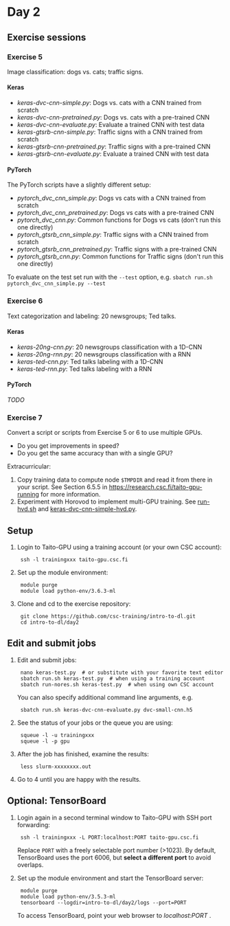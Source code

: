 # Day 2

## Exercise sessions

### Exercise 5

Image classification: dogs vs. cats; traffic signs.

#### Keras

* *keras-dvc-cnn-simple.py*: Dogs vs. cats with a CNN trained from scratch
* *keras-dvc-cnn-pretrained.py*: Dogs vs. cats with a pre-trained CNN
* *keras-dvc-cnn-evaluate.py*: Evaluate a trained CNN with test data
* *keras-gtsrb-cnn-simple.py*: Traffic signs with a CNN trained from scratch
* *keras-gtsrb-cnn-pretrained.py*: Traffic signs with a pre-trained CNN
* *keras-gtsrb-cnn-evaluate.py*: Evaluate a trained CNN with test data

#### PyTorch

The PyTorch scripts have a slightly different setup:

* *pytorch_dvc_cnn_simple.py*: Dogs vs cats with a CNN trained from scratch
* *pytorch_dvc_cnn_pretrained.py*: Dogs vs cats with a pre-trained CNN
* *pytorch_dvc_cnn.py*: Common functions for Dogs vs cats (don't run this one directly)
* *pytorch_gtsrb_cnn_simple.py*: Traffic signs with a CNN trained from scratch
* *pytorch_gtsrb_cnn_pretrained.py*: Traffic signs with a pre-trained CNN
* *pytorch_gtsrb_cnn.py*:  Common functions for Traffic signs (don't run this one directly)

To evaluate on the test set run with the `--test` option, e.g. `sbatch run.sh pytorch_dvc_cnn_simple.py --test` 

### Exercise 6

Text categorization and labeling: 20 newsgroups; Ted talks.

#### Keras

* *keras-20ng-cnn.py*: 20 newsgroups classification with a 1D-CNN
* *keras-20ng-rnn.py*: 20 newsgroups classification with a RNN
* *keras-ted-cnn.py*: Ted talks labeling with a 1D-CNN
* *keras-ted-rnn.py*: Ted talks labeling with a RNN

#### PyTorch

*TODO*

### Exercise 7

Convert a script or scripts from Exercise 5 or 6 to use multiple GPUs.

* Do you get improvements in speed?
* Do you get the same accuracy than with a single GPU?

Extracurricular:

1. Copy training data to compute node `$TMPDIR` and read it from there
   in your script. See Section 6.5.5 in
   https://research.csc.fi/taito-gpu-running for more information.
2. Experiment with Horovod to implement multi-GPU training. See [run-hvd.sh](run-hvd.sh) and [keras-dvc-cnn-simple-hvd.py](keras-dvc-cnn-simple-hvd.py).

## Setup

1. Login to Taito-GPU using a training account (or your own CSC account):

        ssh -l trainingxxx taito-gpu.csc.fi
        
2. Set up the module environment:

        module purge
        module load python-env/3.6.3-ml
    
3. Clone and cd to the exercise repository:

        git clone https://github.com/csc-training/intro-to-dl.git
        cd intro-to-dl/day2

## Edit and submit jobs

1. Edit and submit jobs:

        nano keras-test.py  # or substitute with your favorite text editor
        sbatch run.sh keras-test.py  # when using a training account
        sbatch run-nores.sh keras-test.py  # when using own CSC account

   You can also specify additional command line arguments, e.g.

        sbatch run.sh keras-dvc-cnn-evaluate.py dvc-small-cnn.h5      

2. See the status of your jobs or the queue you are using:

        squeue -l -u trainingxxx
        squeue -l -p gpu

3. After the job has finished, examine the results:

        less slurm-xxxxxxxx.out

7. Go to 4 until you are happy with the results.

## Optional: TensorBoard

1. Login again in a second terminal window to Taito-GPU with SSH port forwarding:

        ssh -l trainingxxx -L PORT:localhost:PORT taito-gpu.csc.fi
        
   Replace `PORT` with a freely selectable port number (>1023). By default, TensorBoard uses the port 6006, but **select a different port** to avoid overlaps. 

2. Set up the module environment and start the TensorBoard server:

        module purge
        module load python-env/3.5.3-ml
        tensorboard --logdir=intro-to-dl/day2/logs --port=PORT

    To access TensorBoard, point your web browser to *localhost:PORT* .
